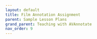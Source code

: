 ```yaml
---
layout: default
title: Film Annotation Assignment
parent: Sample Lesson Plans
grand_parent: Teaching with AVAnnotate
nav_order: 9
---
```


